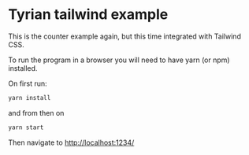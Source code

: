 # Tyrian tailwind example

This is the counter example again, but this time integrated with Tailwind CSS.

To run the program in a browser you will need to have yarn (or npm) installed.

On first run:

```sh
yarn install
```

and from then on

```sh
yarn start
```

Then navigate to [http://localhost:1234/](http://localhost:1234/)
